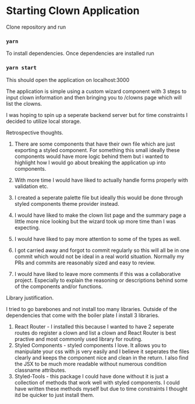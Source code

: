 # Starting Clown Application

Clone repository and run

### `yarn`

To install dependencies. Once dependencies are installed run
### `yarn start`

This should open the application on localhost:3000

The application is simple using a custom wizard component with 3 steps to input clown information and then bringing you to /clowns page which will list the clowns. 

I was hoping to spin up a seperate backend server but for time constraints I decided to utilize local storage. 

Retrospective thoughts. 

1) There are some components that have their own file which are just exporting a styled component. For something this small ideally these components would have more logic behind them but i wanted to highlight how I would go about breaking the application up into components. 

2) With more time I would have liked to actually handle forms properly with validation etc.

3) I created a seperate palette file but ideally this would be done through styled components theme provider instead.

4) I would have liked to make the clown list page and the summary page a little more nice looking but the wizard took up more time than I was expecting. 

5) I would have liked to pay more attention to some of the types as well.

6) I got carried away and forgot to commit regularly so this will all be in one commit which would not be ideal in a real world situation. Normally my PRs and commits are reasonably sized and easy to review. 

7) I would have liked to leave more comments if this was a collaborative project. Especially to explain the reasoning or descriptions behind some of the components and/or functions.

Library justification. 

I tried to go barebones and not install too many libraries. Outside of the dependencies that come with the boiler plate I install 3 libraries. 

1) React Router - I installed this because I wanted to have 2 seperate routes do register a clown and list a clown and React Router is best practive and most commonly used library for routing.
2) Styled Components - styled components I love. It allows you to manipulate your css with js very easily and I believe it seperates the files clearly and keeps the component nice and clean in the return. I also find the JSX to be much more readable without numerous condition classname attributes.
3) Styled-Tools - this package I could have done without it is just a collection of methods that work well with styled components. I could have written these methods myself but due to time constraints I thought itd be quicker to just install them.